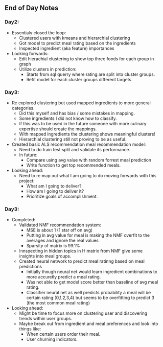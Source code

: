 ## End of Day Notes

### Day2:
- Essentialy closed the loop:
	- Clustered users with kmeans and hierarchial clustering
	- Got model to predict meal rating based on the ingredients
	- Inspected ingredient (aka feature) importances
- Looking forwards:
	- Edit hierachial clustering to show top three foods for each group in graph
	- Utilize clusters in prediction:
		- Starts from sql querry where rating are split into cluster groups.
		- Refit model for each cluster groups different targets.

### Day3:
- Re explored clustering but used mapped ingredients to more general categories.
	- Did this myself and has bias / some mistakes in mapping.
	- Some ingredients I did not know how to classify.
	- If this was to be used in the future someone with more culinary expertise should create the mappings.
	- With mapped ingredients the clustering shows meaningful clusters!
	- Hierarchial clustering still not proving to be as useful.
- Created basic ALS recommendation meal recommendation model:
	- Need to do train test split and validate its performance.
	- In future:
		- Compare using avg value with random forrest meal prediction
		- Write function to get top recommended meals.
- Looking ahead:
	- Need to re map out what I am going to do moving forwards with this project:
		- What am I going to deliver?
		- How am I going to deliver it?
		- Prioritize goals of accomplishment.

### Day3:
- Completed:
	- Validated NMF recommendation system:
		- MSE is about 1 (1 star off on avg)
		- Putting in avg value for meal is making the NMF overfit to the averages and ignore the real values
		- Sparsity of matrix is 99.1%
	- Innspecting in hidden topics in H matrix from NMF give some insights into meal groups.
	- Created neural network to predict meal ratinng based on meal predictions
		- Initially though neural net would learn ingredient combinations to more accuretly predict a meal rating.
		- Was not able to get model score better than baseline of avg meal rating.
		- Classifier neural net as well predicts probability a meal will be certain rating (0,1,2,3,4) but seems to be overfitting to predict 3 (the most common meal rating)
- Looking ahead:
	- Might be time to focus more on clustering user and discovering trends within user groups.
	- Maybe break out from ingredient and meal preferences and look into things like:
		- When certain users order their meal.
		- User churning indicators.

